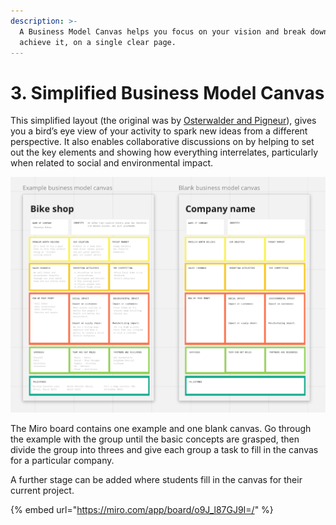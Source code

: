 ```yaml
---
description: >-
  A Business Model Canvas helps you focus on your vision and break down how to
  achieve it, on a single clear page.
---
```


# 3. Simplified Business Model Canvas

This simplified layout (the original was by [Osterwalder and Pigneur](https://en.wikipedia.org/wiki/Business\_Model\_Canvas)), gives you a bird’s eye view of your activity to spark new ideas from a different perspective. It also enables collaborative discussions on by helping to set out the key elements and showing how everything interrelates, particularly when related to social and environmental impact.

![](<../../../.gitbook/assets/image (4).png>)

The Miro board contains one example and one blank canvas. Go through the example with the group until the basic concepts are grasped, then divide the group into threes and give each group a task to fill in the canvas for a particular company.&#x20;

A further stage can be added where students fill in the canvas for their current project.

{% embed url="https://miro.com/app/board/o9J_l87GJ9I=/" %}

